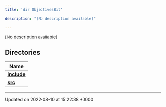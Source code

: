 ```yaml
---
title: 'dir ObjectivesBit'

description: "[No description available]"

---
```







[No description available]

## Directories

| Name           |
| -------------- |
| **[include](/documentation/code/gambit_2.2/files/dir_6ce791300f400cb6e734598051f76540/#dir-include)**  |
| **[src](/documentation/code/gambit_2.2/files/dir_dfcc8bb7e7670847eb82b8b79d6e34db/#dir-src)**  |






-------------------------------

Updated on 2022-08-10 at 15:22:38 +0000
